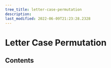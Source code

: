 ```yaml
---
tree_title: letter-case-permutation
description: 
last_modified: 2022-06-09T21:23:28.2328
---
```


# Letter Case Permutation

## Contents
